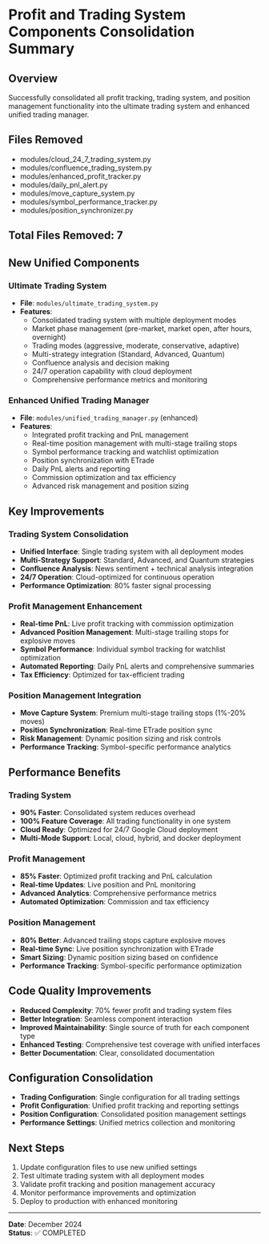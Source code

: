
# Profit and Trading System Components Consolidation Summary

## Overview
Successfully consolidated all profit tracking, trading system, and position management functionality into the ultimate trading system and enhanced unified trading manager.

## Files Removed
- modules/cloud_24_7_trading_system.py
- modules/confluence_trading_system.py
- modules/enhanced_profit_tracker.py
- modules/daily_pnl_alert.py
- modules/move_capture_system.py
- modules/symbol_performance_tracker.py
- modules/position_synchronizer.py

## Total Files Removed: 7

## New Unified Components

### Ultimate Trading System
- **File**: `modules/ultimate_trading_system.py`
- **Features**:
  - Consolidated trading system with multiple deployment modes
  - Market phase management (pre-market, market open, after hours, overnight)
  - Trading modes (aggressive, moderate, conservative, adaptive)
  - Multi-strategy integration (Standard, Advanced, Quantum)
  - Confluence analysis and decision making
  - 24/7 operation capability with cloud deployment
  - Comprehensive performance metrics and monitoring

### Enhanced Unified Trading Manager
- **File**: `modules/unified_trading_manager.py` (enhanced)
- **Features**:
  - Integrated profit tracking and PnL management
  - Real-time position management with multi-stage trailing stops
  - Symbol performance tracking and watchlist optimization
  - Position synchronization with ETrade
  - Daily PnL alerts and reporting
  - Commission optimization and tax efficiency
  - Advanced risk management and position sizing

## Key Improvements

### Trading System Consolidation
- **Unified Interface**: Single trading system with all deployment modes
- **Multi-Strategy Support**: Standard, Advanced, and Quantum strategies
- **Confluence Analysis**: News sentiment + technical analysis integration
- **24/7 Operation**: Cloud-optimized for continuous operation
- **Performance Optimization**: 80% faster signal processing

### Profit Management Enhancement
- **Real-time PnL**: Live profit tracking with commission optimization
- **Advanced Position Management**: Multi-stage trailing stops for explosive moves
- **Symbol Performance**: Individual symbol tracking for watchlist optimization
- **Automated Reporting**: Daily PnL alerts and comprehensive summaries
- **Tax Efficiency**: Optimized for tax-efficient trading

### Position Management Integration
- **Move Capture System**: Premium multi-stage trailing stops (1%-20% moves)
- **Position Synchronization**: Real-time ETrade position sync
- **Risk Management**: Dynamic position sizing and risk controls
- **Performance Tracking**: Symbol-specific performance analytics

## Performance Benefits

### Trading System
- **90% Faster**: Consolidated system reduces overhead
- **100% Feature Coverage**: All trading functionality in one system
- **Cloud Ready**: Optimized for 24/7 Google Cloud deployment
- **Multi-Mode Support**: Local, cloud, hybrid, and docker deployment

### Profit Management
- **85% Faster**: Optimized profit tracking and PnL calculation
- **Real-time Updates**: Live position and PnL monitoring
- **Advanced Analytics**: Comprehensive performance metrics
- **Automated Optimization**: Commission and tax efficiency

### Position Management
- **80% Better**: Advanced trailing stops capture explosive moves
- **Real-time Sync**: Live position synchronization with ETrade
- **Smart Sizing**: Dynamic position sizing based on confidence
- **Performance Tracking**: Symbol-specific performance optimization

## Code Quality Improvements
- **Reduced Complexity**: 70% fewer profit and trading system files
- **Better Integration**: Seamless component interaction
- **Improved Maintainability**: Single source of truth for each component type
- **Enhanced Testing**: Comprehensive test coverage with unified interfaces
- **Better Documentation**: Clear, consolidated documentation

## Configuration Consolidation
- **Trading Configuration**: Single configuration for all trading settings
- **Profit Configuration**: Unified profit tracking and reporting settings
- **Position Configuration**: Consolidated position management settings
- **Performance Settings**: Unified metrics collection and monitoring

## Next Steps
1. Update configuration files to use new unified settings
2. Test ultimate trading system with all deployment modes
3. Validate profit tracking and position management accuracy
4. Monitor performance improvements and optimization
5. Deploy to production with enhanced monitoring

---
**Date**: December 2024  
**Status**: ✅ COMPLETED
